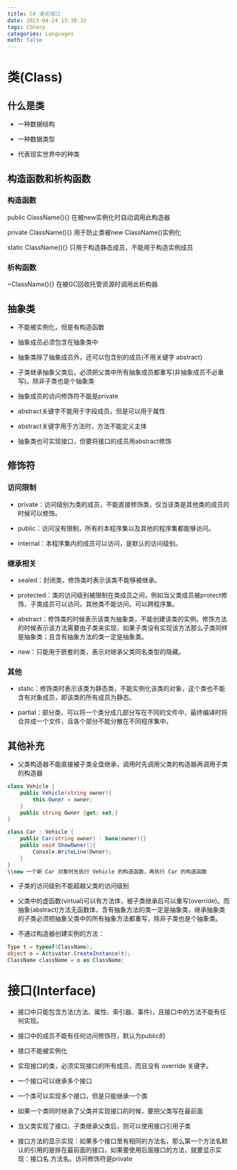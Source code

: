 ```yaml
---
title: C# 类和接口
date: 2023-04-24 15:30:32
tags: CSharp
categories: Languages
math: false
---
```


# 类(Class)


## 什么是类


* 一种数据结构

* 一种数据类型

* 代表现实世界中的种类


## 构造函数和析构函数

### 构造函数

public ClassName(){}
在被new实例化时自动调用此构造器

private ClassName(){}
用于防止类被new ClassName()实例化

static ClassName(){}
只用于构造静态成员，不能用于构造实例成员

###  析构函数

~ClassName(){}
在被GC回收托管资源时调用此析构器

## 抽象类

* 不能被实例化，但是有构造函数

* 抽象成员必须包含在抽象类中

* 抽象类除了抽象成员外，还可以包含别的成员(不用关键字 abstract)

* 子类继承抽象父类后，必须把父类中所有抽象成员都重写(非抽象成员不必重写)。除非子类也是个抽象类

* 抽象成员的访问修饰符不能是private
  
* abstract关键字不能用于字段成员，但是可以用于属性
  
* abstract关键字用于方法时，方法不能定义主体
  
* 抽象类也可实现接口，但要将接口的成员用abstract修饰


## 修饰符

### 访问限制

* private：访问级别为类的成员，不能直接修饰类，仅当该类是其他类的成员的时候可以修饰。

* public：访问没有限制，所有的本程序集以及其他的程序集都能够访问。

* internal：本程序集内的成员可以访问，是默认的访问级别。

### 继承相关

* sealed：封闭类，修饰类时表示该类不能够被继承。

* protected：类的访问级别被限制在类成员之间，例如当父类成员被protect修饰，子类成员可以访问，其他类不能访问。可以跨程序集。

* abstract：修饰类的时候表示该类为抽象类，不能创建该类的实例。修饰方法的时候表示该方法需要由子类来实现，如果子类没有实现该方法那么子类同样是抽象类；且含有抽象方法的类一定是抽象类。

* new：只能用于嵌套的类，表示对继承父类同名类型的隐藏。

### 其他

* static：修饰类时表示该类为静态类，不能实例化该类的对象，这个类也不能含有对象成员，即该类的所有成员为静态。

* partial：部分类，可以将一个类分成几部分写在不同的文件中，最终编译时将合并成一个文件，且各个部分不能分散在不同程序集中。


## 其他补充


* 父类构造器不能直接被子类全盘继承，调用时先调用父类的构造器再调用子类的构造器

```csharp
class Vehicle {
    public Vehicle(string owner){
        this.Owner = owner;
    }
    public string Owner {get; set;}
}

class Car : Vehicle {
    public Car(string owner) : base(owner){}
    public void ShowOwner(){
        Console.WriteLine(Owner);
    }
}
\\new 一个新 Car 对象时先执行 Vehicle 的构造函数，再执行 Car 的构造函数
```

* 子类的访问级别不能超越父类的访问级别

* 父类中的虚函数(virtual)可以有方法体，被子类继承后可以重写(override)。而抽象(abstract)方法无函数体，含有抽象方法的类一定是抽象类，继承抽象类的子类必须把抽象父类中的所有抽象方法都重写，除非子类也是个抽象类。

* 不通过构造器创建实例的方法：
```csharp
Type t = typeof(ClassName);
object o = Activator.CreateInstance(t);
ClassName className = o as ClassName;
```

# 接口(Interface)

* 接口中只能包含方法(方法、属性、索引器、事件)，且接口中的方法不能有任何实现。

* 接口中的成员不能有任何访问修饰符，默认为public的
  
* 接口不能被实例化
  
* 实现接口的类，必须实现接口的所有成员，而且没有 override 关键字。
  
* 一个接口可以继承多个接口
  
* 一个类可以实现多个接口，但是只能继承一个类
  
* 如果一个类同时继承了父类并实现接口的时候，要把父类写在最前面
  
* 当父类实现了接口，子类继承父类后，则可以使用接口引用子类

* 接口方法的显示实现：如果多个接口里有相同的方法名，那么第一个方法名默认的引用的是排在最前面的接口，如果要使用后面接口的方法，就要显示实现：接口名.方法名。访问修饰符是private

